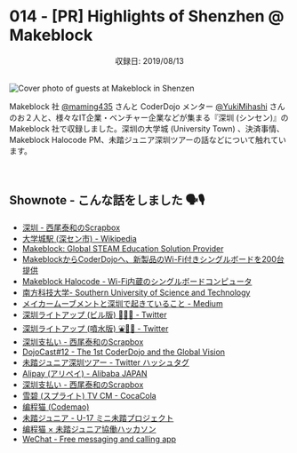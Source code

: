 # 014 - [PR] Highlights of Shenzhen @ Makeblock
<div style="text-align: center;">収録日: 2019/08/13</div><br>

![Cover photo of guests at Makeblock in Shenzen](/podcasts/makeblock-office.jpg)

Makeblock 社 [@maming435](https://twitter.com/maming435) さんと CoderDojo メンター [@YukiMihashi](https://twitter.com/YukiMihashi) さんのお２人と、様々なIT企業・ベンチャー企業などが集まる『深圳 (シンセン)』の Makeblock 社で収録しました。深圳の大学城 (University Town) 、決済事情、Makeblock Halocode PM、未踏ジュニア深圳ツアーの話などについて触れています。

　

## Shownote - こんな話をしました 🗣🎙

- [深圳 - 西尾泰和のScrapbox](https://scrapbox.io/nishio/%E6%B7%B1%E5%9C%B3)
- [大学城駅 (深セン市) - Wikipedia](https://ja.wikipedia.org/wiki/%E5%A4%A7%E5%AD%A6%E5%9F%8E%E9%A7%85_(%E6%B7%B1%E3%82%BB%E3%83%B3%E5%B8%82))
- [Makeblock: Global STEAM Education Solution Provider](https://www.makeblock.com/)
- [MakeblockからCoderDojoへ、新製品のWi-Fi付きシングルボードを200台提供](https://news.coderdojo.jp/2019/05/10/makeblock-halocode-and-coderdojo-japan/)
- [Makeblock Halocode - Wi-Fi内蔵のシングルボードコンピュータ](https://www.makeblock.com/jp/steam-kits/halocode)
- [南方科技大学- Southern University of Science and Technology](https://www.sustech.edu.cn/en/)
- [メイカームーブメントと深圳で起きていること - Medium](https://medium.com/ecosystembymakers/plug-1e7e0c2cb651)
- [深圳ライトアップ (ビル版) 🏢🔦✨ - Twitter](https://twitter.com/yasulab/status/1160156689812742144)
- [深圳ライトアップ (噴水版) ⛲️🔦✨ - Twitter](https://twitter.com/yasulab/status/1160707765876080641)
- [深圳支払い - 西尾泰和のScrapbox](https://scrapbox.io/nishio/%E6%B7%B1%E5%9C%B3%E6%94%AF%E6%89%95%E3%81%84)
- [DojoCast#12 - The 1st CoderDojo and the Global Vision](https://coderdojo.jp/podcasts/12)
- [未踏ジュニア深圳ツアー - Twitter ハッシュタグ](https://twitter.com/hashtag/未踏ジュニア深圳ツアー)
- [Alipay (アリペイ) - Alibaba JAPAN](https://www.alibaba.co.jp/service/alipay/)
- [深圳支払い - 西尾泰和のScrapbox](https://scrapbox.io/nishio/%E6%B7%B1%E5%9C%B3%E6%94%AF%E6%89%95%E3%81%84)
- [雪碧 (スプライト) TV CM - CocaCola](https://www.coca-cola.com.cn/videos/2019-ykxndexndq2mdm2oa==)
- [编程猫 (Codemao)](https://www.codemao.cn/)
- [未踏ジュニア - U-17 ミニ未踏プロジェクト](https://jr.mitou.org/)
- [编程猫 × 未踏ジュニア協働ハッカソン](https://twitter.com/yasulab/status/1160735634073346049)
- [WeChat - Free messaging and calling app](https://www.wechat.com/ja/)
